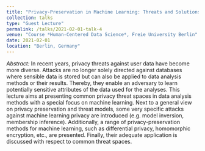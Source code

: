 ```yaml
---
title: "Privacy-Preservation in Machine Learning: Threats and Solutions"
collection: talks
type: "Guest Lecture"
permalink: /talks/2021-02-01-talk-4
venue: "Course *Human-Centered Data Science*, Freie University Berlin"
date: 2021-02-01
location: "Berlin, Germany"
---
```


*Abstract:* In recent years, privacy threats against user data have become more diverse.
Attacks are no longer solely directed against databases where sensible data is stored but can also be applied to data analysis methods or their results.
Thereby, they enable an adversary to learn potentially sensitive attributes of the data used for the analyses. 
This lecture aims at presenting common privacy threat spaces in data analysis methods with a special focus on machine learning. 
Next to a general view on privacy preservation and threat models, some very specific attacks against machine learning privacy are introduced (e.g. model inversion, membership inference).
Additionally, a range of privacy-preservation methods for machine learning, such as differential privacy, homomorphic encryption, etc., are presented.
Finally, their adequate application is discussed with respect to common threat spaces.
